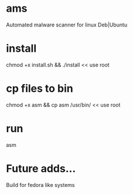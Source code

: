 # ams
Automated malware scanner for linux Deb|Ubuntu

# install
chmod +x install.sh && ./install << use root 

# cp files to bin
chmod +x asm && cp asm /usr/bin/ << use root

# run
asm 


# Future adds... 
Build for fedora like systems
